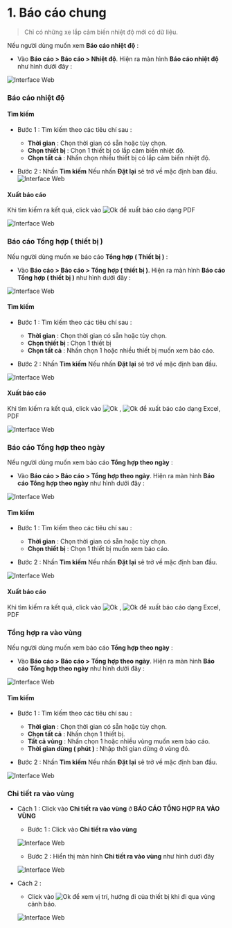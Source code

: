
# 1. Báo cáo chung
> Chỉ có những xe lắp cảm biến nhiệt độ mới có dữ liệu.

Nếu người dùng muốn xem **Báo cáo nhiệt độ** :  
* Vào **Báo cáo >  Báo cáo > Nhiệt độ**.
Hiện ra màn hình **Báo cáo nhiệt độ** như hình dưới đây :

<span style="display:block;text-align:left">![Interface Web](/docs/assets/images/web-interface/reports/temperature.png)

### Báo cáo nhiệt độ 

#### Tìm kiếm 

* Bước 1 : Tìm kiếm theo các tiêu chí sau :

    * **Thời gian** : Chọn thời gian có sẵn hoặc tùy chọn.
    * **Chọn thiết bị** : Chọn 1  thiết bị có lắp cảm biến nhiệt độ.
    * **Chọn tất cả** : Nhấn chọn nhiều thiết bị có lắp cảm biến nhiệt độ.

* Bước 2 : Nhấn **Tìm kiếm** 
    Nếu nhấn **Đặt lại** sẽ trở về mặc định ban đầu.
<span style="display:block;text-align:left">![Interface Web](/docs/assets/images/web-interface/reports/search-temperature.png)

#### Xuất báo cáo
 Khi tìm kiếm ra kết quả, click vào <span class="icon-left svg-filter-circlered">![Ok](/docs/assets/images/web-interface/icon/SVG/file-pdf1.svg) để xuất báo cáo dạng PDF

 <span style="display:block;text-align:left">![Interface Web](/docs/assets/images/web-interface/reports/export-report.png)

 ### Báo cáo Tổng hợp ( thiết bị )

 Nếu người dùng muốn xe báo cáo **Tổng hợp ( Thiết bị )** :  
* Vào **Báo cáo >  Báo cáo > Tổng hợp ( thiết bị )**.
Hiện ra màn hình **Báo cáo Tổng hợp ( thiết bị )** như hình dưới đây :

<span style="display:block;text-align:left">![Interface Web](/docs/assets/images/web-interface/reports/general-equipment.png)

#### Tìm kiếm 

* Bước 1 : Tìm kiếm theo các tiêu chí sau :

    * **Thời gian** : Chọn thời gian có sẵn hoặc tùy chọn.
    * **Chọn thiết bị** : Chọn 1  thiết bị 
    * **Chọn tất cả** : Nhấn chọn 1 hoặc nhiều thiết bị muốn xem báo cáo.

* Bước 2 : Nhấn **Tìm kiếm** 
    Nếu nhấn **Đặt lại** sẽ trở về mặc định ban đầu.

<span style="display:block;text-align:left">![Interface Web](/docs/assets/images/web-interface/reports/search-general-equipment.png)

#### Xuất báo cáo

Khi tìm kiếm ra kết quả, click vào <span class="icon-left svg-filter-circlegreen2">![Ok](/docs/assets/images/web-interface/icon/SVG/file-excel1.svg) , <span class="icon-left svg-filter-circlered">![Ok](/docs/assets/images/web-interface/icon/SVG/file-pdf1.svg) để xuất báo cáo dạng Excel, PDF

<span style="display:block;text-align:left">![Interface Web](/docs/assets/images/web-interface/reports/export-report-device.png) 


### Báo cáo Tổng hợp theo ngày

Nếu người dùng muốn xem báo cáo **Tổng hợp theo ngày** :  
* Vào **Báo cáo >  Báo cáo > Tổng hợp theo ngày**.
Hiện ra màn hình **Báo cáo Tổng hợp theo ngày** như hình dưới đây :
 
<span style="display:block;text-align:left">![Interface Web](/docs/assets/images/web-interface/reports/sum-up-by-date.png) 

#### Tìm kiếm 

* Bước 1 : Tìm kiếm theo các tiêu chí sau :

    * **Thời gian** : Chọn thời gian có sẵn hoặc tùy chọn.
    * **Chọn thiết bị** : Chọn 1 thiết bị muốn xem báo cáo.

* Bước 2 : Nhấn **Tìm kiếm** 
    Nếu nhấn **Đặt lại** sẽ trở về mặc định ban đầu.

<span style="display:block;text-align:left">![Interface Web](/docs/assets/images/web-interface/reports/export-report-date.png) 

#### Xuất báo cáo

Khi tìm kiếm ra kết quả, click vào <span class="icon-left svg-filter-circlegreen2">![Ok](/docs/assets/images/web-interface/icon/SVG/file-excel1.svg) , <span class="icon-left svg-filter-circlered">![Ok](/docs/assets/images/web-interface/icon/SVG/file-pdf1.svg) để xuất báo cáo dạng Excel, PDF

### Tổng hợp ra vào vùng 

Nếu người dùng muốn xem báo cáo **Tổng hợp theo ngày** :  
* Vào **Báo cáo >  Báo cáo > Tổng hợp theo ngày**.
Hiện ra màn hình **Báo cáo Tổng hợp theo ngày** như hình dưới đây :

<span style="display:block;text-align:left">![Interface Web](/docs/assets/images/web-interface/reports/general-in-out-of-the-area.png)

#### Tìm kiếm 

* Bước 1 : Tìm kiếm theo các tiêu chí sau :

    * **Thời gian** : Chọn thời gian có sẵn hoặc tùy chọn.
    * **Chọn tất cả** : Nhấn chọn 1 thiết bị.
    * **Tất cả vùng** : Nhấn chọn 1 hoặc nhiều vùng muốn xem báo cáo.
    * **Thời gian dừng ( phút )** : Nhập thời gian dừng ở vùng đó.

* Bước 2 : Nhấn **Tìm kiếm** 
    Nếu nhấn **Đặt lại** sẽ trở về mặc định ban đầu.

<span style="display:block;text-align:left">![Interface Web](/docs/assets/images/web-interface/reports/search-general-in-out-of-the-area.png)

### Chi tiết ra vào vùng 

* Cách 1 : Click vào **Chi tiết ra vào vùng** ở **BÁO CÁO TỔNG HỢP RA VÀO VÙNG**

    * Bước 1 : Click vào **Chi tiết ra vào vùng** 

    <span style="display:block;text-align:left">![Interface Web](/docs/assets/images/web-interface/reports/general-in-out-of-the-area-1.png)

    * Bước 2 : Hiển thị màn hình **Chi tiết ra vào vùng** như hình dưới đây 

    <span style="display:block;text-align:left">![Interface Web](/docs/assets/images/web-interface/reports/search-general-in-out-of-the-area-2.png)

* Cách 2 : 

    * Click vào <span class="icon-left svg-filter-circlepurple">![Ok](/docs/assets/images/web-interface/icon/SVG/info-circle.svg)  để xem vị trí, hướng đi của thiết bị khi đi qua vùng cảnh báo.

    <span style="display:block;text-align:left">![Interface Web](/docs/assets/images/web-interface/reports/search-general-in-out-of-the-area-2.png)



